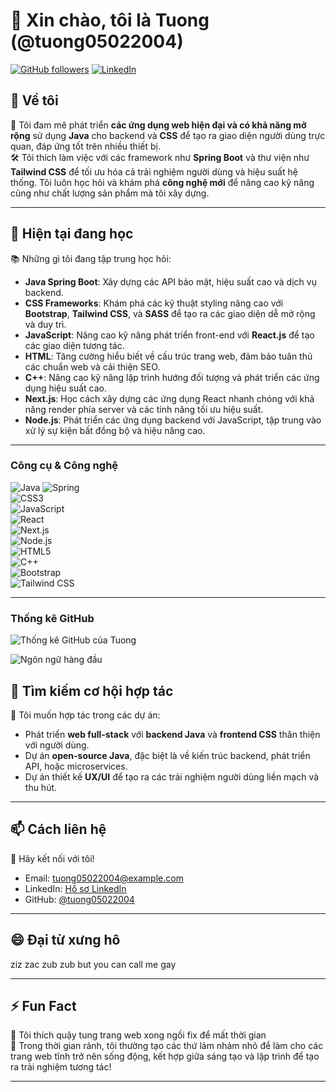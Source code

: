 # 👋 Xin chào, tôi là Tuong (@tuong05022004)  

[![GitHub followers](https://img.shields.io/github/followers/tuong05022004?label=Follow%20me&style=social)](https://github.com/tuong05022004)
[![LinkedIn](https://img.shields.io/badge/LinkedIn-blue?style=flat&logo=linkedin&labelColor=blue)](https://linkedin.com/in/tuong05022004)

## 👀 Về tôi
🎯 Tôi đam mê phát triển **các ứng dụng web hiện đại và có khả năng mở rộng** sử dụng **Java** cho backend và **CSS** để tạo ra giao diện người dùng trực quan, đáp ứng tốt trên nhiều thiết bị.  
🛠️ Tôi thích làm việc với các framework như **Spring Boot** và thư viện như **Tailwind CSS** để tối ưu hóa cả trải nghiệm người dùng và hiệu suất hệ thống. Tôi luôn học hỏi và khám phá **công nghệ mới** để nâng cao kỹ năng cũng như chất lượng sản phẩm mà tôi xây dựng.

---

## 🌱 Hiện tại đang học  
📚 Những gì tôi đang tập trung học hỏi:  
- **Java Spring Boot**: Xây dựng các API bảo mật, hiệu suất cao và dịch vụ backend.  
- **CSS Frameworks**: Khám phá các kỹ thuật styling nâng cao với **Bootstrap**, **Tailwind CSS**, và **SASS** để tạo ra các giao diện dễ mở rộng và duy trì.  
- **JavaScript**: Nâng cao kỹ năng phát triển front-end với **React.js** để tạo các giao diện tương tác.
- **HTML**: Tăng cường hiểu biết về cấu trúc trang web, đảm bảo tuân thủ các chuẩn web và cải thiện SEO.  
- **C++**: Nâng cao kỹ năng lập trình hướng đối tượng và phát triển các ứng dụng hiệu suất cao.  
- **Next.js**: Học cách xây dựng các ứng dụng React nhanh chóng với khả năng render phía server và các tính năng tối ưu hiệu suất.  
- **Node.js**: Phát triển các ứng dụng backend với JavaScript, tập trung vào xử lý sự kiện bất đồng bộ và hiệu năng cao.

---

### Công cụ & Công nghệ  
![Java](https://img.shields.io/badge/Java-ED8B00?style=for-the-badge&logo=java&logoColor=white)
![Spring](https://img.shields.io/badge/Spring-6DB33F?style=for-the-badge&logo=spring&logoColor=white)  
![CSS3](https://img.shields.io/badge/CSS3-%231572B6.svg?style=for-the-badge&logo=css3&logoColor=white)  
![JavaScript](https://img.shields.io/badge/JavaScript-%23F7DF1E.svg?style=for-the-badge&logo=javascript&logoColor=black)  
![React](https://img.shields.io/badge/React-%2361DAFB.svg?style=for-the-badge&logo=react&logoColor=black)  
![Next.js](https://img.shields.io/badge/Next.js-000000?style=for-the-badge&logo=nextdotjs&logoColor=white)  
![Node.js](https://img.shields.io/badge/Node.js-339933?style=for-the-badge&logo=nodedotjs&logoColor=white)  
![HTML5](https://img.shields.io/badge/HTML5-%23E34F26.svg?style=for-the-badge&logo=html5&logoColor=white)  
![C++](https://img.shields.io/badge/C%2B%2B-00599C?style=for-the-badge&logo=c%2B%2B&logoColor=white)  
![Bootstrap](https://img.shields.io/badge/Bootstrap-%23563D7C.svg?style=for-the-badge&logo=bootstrap&logoColor=white)  
![Tailwind CSS](https://img.shields.io/badge/Tailwind_CSS-%2338B2AC.svg?style=for-the-badge&logo=tailwind-css&logoColor=white)  

---

### Thống kê GitHub  
![Thống kê GitHub của Tuong](https://github-readme-stats.vercel.app/api?username=tuong05022004&show_icons=true&theme=radical)

![Ngôn ngữ hàng đầu](https://github-readme-stats.vercel.app/api/top-langs/?username=tuong05022004&layout=compact&theme=radical)

## 💞️ Tìm kiếm cơ hội hợp tác  
🚀 Tôi muốn hợp tác trong các dự án:  
- Phát triển **web full-stack** với **backend Java** và **frontend CSS** thân thiện với người dùng.  
- Dự án **open-source Java**, đặc biệt là về kiến trúc backend, phát triển API, hoặc microservices.  
- Dự án thiết kế **UX/UI** để tạo ra các trải nghiệm người dùng liền mạch và thu hút.

---

## 📫 Cách liên hệ  
📧 Hãy kết nối với tôi!  
- Email: tuong05022004@example.com  
- LinkedIn: [Hồ sơ LinkedIn](https://linkedin.com/in/tuong05022004)  
- GitHub: [@tuong05022004](https://github.com/tuong05022004)

---

## 😄 Đại từ xưng hô  
ziz zac zub zub
but you can call me gay

---

## ⚡ Fun Fact  
🌟 Tôi thích quậy tung trang web xong ngồi fix để mất thời gian  
🎨 Trong thời gian rảnh, tôi thường tạo các thứ lảm nhảm nhỏ để làm cho các trang web tĩnh trở nên sống động, kết hợp giữa sáng tạo và lập trình để tạo ra trải nghiệm tương tác!

---

